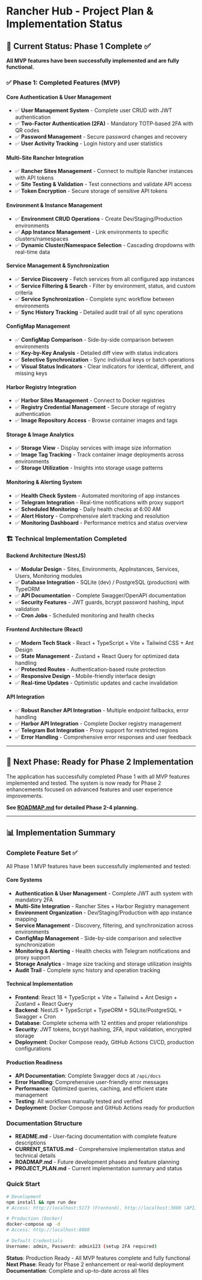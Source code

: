 # Rancher Hub - Project Plan & Implementation Status

## 🎯 Current Status: Phase 1 Complete ✅

**All MVP features have been successfully implemented and are fully functional.**

### ✅ Phase 1: Completed Features (MVP)

#### Core Authentication & User Management
- ✅ **User Management System** - Complete user CRUD with JWT authentication
- ✅ **Two-Factor Authentication (2FA)** - Mandatory TOTP-based 2FA with QR codes
- ✅ **Password Management** - Secure password changes and recovery
- ✅ **User Activity Tracking** - Login history and user statistics

#### Multi-Site Rancher Integration  
- ✅ **Rancher Sites Management** - Connect to multiple Rancher instances with API tokens
- ✅ **Site Testing & Validation** - Test connections and validate API access
- ✅ **Token Encryption** - Secure storage of sensitive API tokens

#### Environment & Instance Management
- ✅ **Environment CRUD Operations** - Create Dev/Staging/Production environments
- ✅ **App Instance Management** - Link environments to specific clusters/namespaces
- ✅ **Dynamic Cluster/Namespace Selection** - Cascading dropdowns with real-time data

#### Service Management & Synchronization
- ✅ **Service Discovery** - Fetch services from all configured app instances
- ✅ **Service Filtering & Search** - Filter by environment, status, and custom criteria
- ✅ **Service Synchronization** - Complete sync workflow between environments
- ✅ **Sync History Tracking** - Detailed audit trail of all sync operations

#### ConfigMap Management
- ✅ **ConfigMap Comparison** - Side-by-side comparison between environments
- ✅ **Key-by-Key Analysis** - Detailed diff view with status indicators
- ✅ **Selective Synchronization** - Sync individual keys or batch operations
- ✅ **Visual Status Indicators** - Clear indicators for identical, different, and missing keys

#### Harbor Registry Integration
- ✅ **Harbor Sites Management** - Connect to Docker registries
- ✅ **Registry Credential Management** - Secure storage of registry authentication
- ✅ **Image Repository Access** - Browse container images and tags

#### Storage & Image Analytics
- ✅ **Storage View** - Display services with image size information
- ✅ **Image Tag Tracking** - Track container image deployments across environments
- ✅ **Storage Utilization** - Insights into storage usage patterns

#### Monitoring & Alerting System
- ✅ **Health Check System** - Automated monitoring of app instances
- ✅ **Telegram Integration** - Real-time notifications with proxy support
- ✅ **Scheduled Monitoring** - Daily health checks at 6:00 AM
- ✅ **Alert History** - Comprehensive alert tracking and resolution
- ✅ **Monitoring Dashboard** - Performance metrics and status overview

### 🏗️ Technical Implementation Completed

#### Backend Architecture (NestJS)
- ✅ **Modular Design** - Sites, Environments, AppInstances, Services, Users, Monitoring modules
- ✅ **Database Integration** - SQLite (dev) / PostgreSQL (production) with TypeORM
- ✅ **API Documentation** - Complete Swagger/OpenAPI documentation
- ✅ **Security Features** - JWT guards, bcrypt password hashing, input validation
- ✅ **Cron Jobs** - Scheduled monitoring and health checks

#### Frontend Architecture (React)
- ✅ **Modern Tech Stack** - React + TypeScript + Vite + Tailwind CSS + Ant Design
- ✅ **State Management** - Zustand + React Query for optimized data handling
- ✅ **Protected Routes** - Authentication-based route protection
- ✅ **Responsive Design** - Mobile-friendly interface design
- ✅ **Real-time Updates** - Optimistic updates and cache invalidation

#### API Integration
- ✅ **Robust Rancher API Integration** - Multiple endpoint fallbacks, error handling
- ✅ **Harbor API Integration** - Complete Docker registry management
- ✅ **Telegram Bot Integration** - Proxy support for restricted regions
- ✅ **Error Handling** - Comprehensive error responses and user feedback

---

## 🚀 Next Phase: Ready for Phase 2 Implementation

The application has successfully completed Phase 1 with all MVP features implemented and tested. The system is now ready for Phase 2 enhancements focused on advanced features and user experience improvements.

**See [ROADMAP.md](./ROADMAP.md) for detailed Phase 2-4 planning.**

---

## 📊 Implementation Summary

### Complete Feature Set ✅
All Phase 1 MVP features have been successfully implemented and tested:

#### Core Systems
- **Authentication & User Management** - Complete JWT auth system with mandatory 2FA
- **Multi-Site Integration** - Rancher Sites + Harbor Registry management
- **Environment Organization** - Dev/Staging/Production with app instance mapping
- **Service Management** - Discovery, filtering, and synchronization across environments
- **ConfigMap Management** - Side-by-side comparison and selective synchronization
- **Monitoring & Alerting** - Health checks with Telegram notifications and proxy support
- **Storage Analytics** - Image size tracking and storage utilization insights
- **Audit Trail** - Complete sync history and operation tracking

#### Technical Implementation
- **Frontend**: React 18 + TypeScript + Vite + Tailwind + Ant Design + Zustand + React Query
- **Backend**: NestJS + TypeScript + TypeORM + SQLite/PostgreSQL + Swagger + Cron
- **Database**: Complete schema with 12 entities and proper relationships
- **Security**: JWT tokens, bcrypt hashing, 2FA, input validation, encrypted storage
- **Deployment**: Docker Compose ready, GitHub Actions CI/CD, production configurations

#### Production Readiness
- **API Documentation**: Complete Swagger docs at `/api/docs`
- **Error Handling**: Comprehensive user-friendly error messages
- **Performance**: Optimized queries, caching, and efficient state management
- **Testing**: All workflows manually tested and verified
- **Deployment**: Docker Compose and GitHub Actions ready for production

### Documentation Structure
- **README.md** - User-facing documentation with complete feature descriptions
- **CURRENT_STATUS.md** - Comprehensive implementation status and technical details
- **ROADMAP.md** - Future development phases and feature planning
- **PROJECT_PLAN.md** - Current implementation summary and status

### Quick Start
```bash
# Development
npm install && npm run dev
# Access: http://localhost:5173 (Frontend), http://localhost:3000 (API)

# Production (Docker)
docker-compose up -d
# Access: http://localhost:8080

# Default Credentials
Username: admin, Password: admin123 (setup 2FA required)
```

**Status**: Production Ready - All MVP features complete and fully functional  
**Next Phase**: Ready for Phase 2 enhancement or real-world deployment  
**Documentation**: Complete and up-to-date across all files
